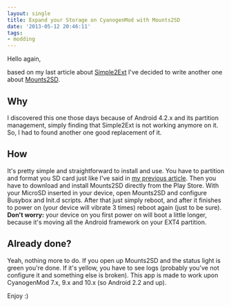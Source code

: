 ```yaml
---
layout: single
title: Expand your Storage on CyanogenMod with Mounts2SD
date: '2013-05-12 20:46:11'
tags:
- modding
---
```


Hello again,

based on my last article about [Simple2Ext](https://play.google.com/store/apps/details?id=ru.krikun.s2e "S2E (simple2ext)") I've decided to write another one about [Mounts2SD](https://play.google.com/store/apps/details?id=com.spazedog.mounts2sd&hl=en "Mounts2SD - All-in-one SD-Ext").

## Why

I discovered this one those days because of Android 4.2.x and its partition management, simply finding that Simple2Ext is not working anymore on it. So, I had to found another one good replacement of it.

## How

It's pretty simple and straightforward to install and use. You have to partition and format you SD card just like I've said in [my previous article](http://blog.julianxhokaxhiu.com/2012/12/07/expand-your-storage-on-cyanogenmod-with-simple2ext/ "Expand your Storage on CyanogenMod with Simple2Ext"). Then you have to download and install Mounts2SD directly from the Play Store. With your MicroSD inserted in your device, open Mounts2SD and configure Busybox and Init.d scripts. After that just simply reboot, and after it finishes to power on (your device will vibrate 3 times) reboot again (just to be sure). **Don't worry:** your device on you first power on will boot a little longer, because it's moving all the Android framework on your EXT4 partition.

## Already done?

Yeah, nothing more to do. If you open up Mounts2SD and the status light is green you're done. If it's yellow, you have to see logs (probably you've not configure it and something else is broken). This app is made to work upon CyanogenMod 7.x, 9.x and 10.x (so Android 2.2 and up).

Enjoy :)